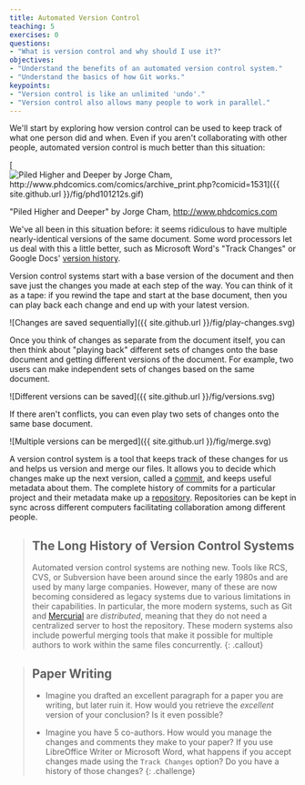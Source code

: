 ```yaml
---
title: Automated Version Control
teaching: 5
exercises: 0
questions:
- "What is version control and why should I use it?"
objectives:
- "Understand the benefits of an automated version control system."
- "Understand the basics of how Git works."
keypoints:
- "Version control is like an unlimited 'undo'."
- "Version control also allows many people to work in parallel."
---
```


We'll start by exploring how version control can be used
to keep track of what one person did and when.
Even if you aren't collaborating with other people,
automated version control is much better than this situation:

[![Piled Higher and Deeper by Jorge Cham, http://www.phdcomics.com/comics/archive_print.php?comicid=1531]({{ site.github.url }}/fig/phd101212s.gif)](http://www.phdcomics.com)

"Piled Higher and Deeper" by Jorge Cham, http://www.phdcomics.com

We've all been in this situation before: it seems ridiculous to have
multiple nearly-identical versions of the same document. Some word
processors let us deal with this a little better, such as Microsoft
Word's "Track Changes" or Google Docs' [version
history](https://support.google.com/docs/answer/190843?hl=en).

Version control systems start with a base version of the document and
then save just the changes you made at each step of the way. You can
think of it as a tape: if you rewind the tape and start at the base
document, then you can play back each change and end up with your
latest version.

![Changes are saved sequentially]({{ site.github.url }}/fig/play-changes.svg)

Once you think of changes as separate from the document itself, you
can then think about "playing back" different sets of changes onto the
base document and getting different versions of the document. For
example, two users can make independent sets of changes based on the
same document.

![Different versions can be saved]({{ site.github.url }}/fig/versions.svg)

If there aren't conflicts, you can even play two sets of changes onto the same base document.

![Multiple versions can be merged]({{ site.github.url }}/fig/merge.svg)

A version control system is a tool that keeps track of these changes for us and
helps us version and merge our files. It allows you to
decide which changes make up the next version, called a
[commit](reference.html#commit), and keeps useful metadata about them. The
complete history of commits for a particular project and their metadata make up
a [repository](reference.html#repository). Repositories can be kept in sync
across different computers facilitating collaboration among different people.

> ## The Long History of Version Control Systems
>
> Automated version control systems are nothing new.
> Tools like RCS, CVS, or Subversion have been around since the early 1980s and are used by many large companies.
> However, many of these are now becoming considered as legacy systems due to various limitations in their capabilities.
> In particular, the more modern systems, such as Git and [Mercurial](http://swcarpentry.github.io/hg-novice/)
> are *distributed*, meaning that they do not need a centralized server to host the repository.
> These modern systems also include powerful merging tools that make it possible for multiple authors to work within
> the same files concurrently.
{: .callout}

> ## Paper Writing
>
> *   Imagine you drafted an excellent paragraph for a paper you are writing, but later ruin it. How would you retrieve
>     the *excellent* version of your conclusion? Is it even possible?
>
> *   Imagine you have 5 co-authors. How would you manage the changes and comments they make to your paper?
>     If you use LibreOffice Writer or Microsoft Word, what happens if you accept changes made using the
>     `Track Changes` option? Do you have a history of those changes?
{: .challenge}

